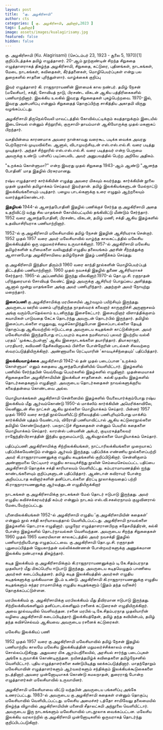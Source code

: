 ```yaml
---
layout: post
title:  "கு. அழகிரிசாமி"
author: cts
categories: [ கு. அழகிரிசாமி, அறிஞர்,2023 ]
tags: [அறிஞர்]
image: assets/images/kualagirisamy.jpg
featured: false
hidden: false
---
```

கு. அழகிரிசாமி (Ku. Alagirisami) (செப்டம்பர் 23, 1923 - சூலை 5, 1970)[1] குறிப்பிடத்தக்க தமிழ் எழுத்தாளர். 20-ஆம் நூற்றாண்டின் சிறந்த சிறுகதை எழுத்தாளராகத் திகழ்ந்த அழகிரிசாமி, சிறுகதை, கட்டுரை, புதினங்கள், நாடகங்கள், மேடை நாடகங்கள், கவிதைகள், கீர்த்தனைகள், மொழிபெயர்ப்புகள் என்று பல துறைகளில் சாதனை புரிந்துள்ளார்.
வாழ்க்கைக் குறிப்பு

இவர் எழுத்தாளர் கி. ராஜநாராயணின் இளமைக் கால நண்பர். தமிழ் நேசன் (மலேசியா), சக்தி, சோவியத் நாடு, பிரசண்ட விகடன் ஆகிய பத்திரிகைகளில் பணியாற்றினார். இலக்கிய உலகில் இவரது சிறுகதைகள் புகழ்பெற்றவை. 1970-இல், இவரது அன்பளிப்பு என்னும் சிறுகதைத் தொகுப்பிற்கு சாகித்திய அகாதமி விருது வழங்கப்பட்டது.

அழகிரிசாமி திருநெல்வேலி மாவட்டத்தில் கோவில்பட்டிக்கும் கயத்தாறுக்கும் இடையில் இடைசெவல் என்னும் சிற்றூரில், குருசாமி-தாயம்மாள் ஆகியோருக்கு முதல் மகனாகப் பிறந்தார். 

வசதியின்மை காரணமாக அவரை நான்காவது வரைகூட படிக்க வைக்க அவரது பெற்றோரால் முடியவில்லை. ஆனால், விடாமுயற்சியுடன் எஸ்.எஸ்.எல்.சி. வரை படித்து முடித்தார். அந்தச் சிற்றூரில் எஸ்.எஸ்.எல்.சி. வரை படித்தவர் என்ற பெருமை அவருக்கு உண்டு. பள்ளிப் படிப்பைவிட அவர் அனுபவத்தில் பெற்ற அறிவே அதிகம்.

"உறக்கம் கொள்ளுமா?" என்ற இவரது முதல் சிறுகதை 1943-ஆம் ஆண்டு "ஆனந்த போதினி' மாத இதழில் பிரசுரமானது.

ரஷ்ய எழுத்தாளர் கார்க்கியின் எழுத்து அவரை மிகவும் கவர்ந்தது. கார்க்கியின் நூலை முதன் முதலில் தமிழாக்கம் செய்தவர் இவர்தான். தமிழ் இலக்கியங்களுடன் மேல்நாட்டு இலக்கியங்களையும் படித்தார். பழைய பாடல்களுக்கு உரை எழுதும் ஆற்றலையும் வளர்த்துக்கொண்டார்.

**இதழியல்**
1944-ல் ஆனந்தபோதினி இதழில் பணிக்குச் சேர்ந்த கு.அழகிரிசாமி அதை உதறிவிட்டு வந்து சில மாதங்கள் கோயில்பட்டியில் தங்கிவிட்டு மீண்டும் சேர்ந்தார். 1952 வரை ஆனந்தபோதினி, பிரசண்ட விகடன், தமிழ் மணி, சக்தி ஆகிய இதழ்களில் உதவியாசிரியராக பணியாற்றினார்.

1952-ல் கு.அழகிரிசாமி மலேசியாவில் தமிழ் நேசன் இதழின் ஆசிரியராக சென்றார். 1952 முதல் 1957 வரை அவர் மலேசியாவில் வாழ்ந்த காலகட்டத்தில் மலேசிய இலக்கியத்தில் ஒரு மறுமலர்ச்சியை உருவாக்கினார். 1957-ல் அழகிரிசாமி மலேசிய தமிழர்களின் உரிமைகளை வலியுறுத்தி எழுதிய தலையங்கம் அரசின் சீற்றத்துக்கு ஆளானபோது அழகிரிசாமியை தமிழ்நேசன் இதழ் பணிநீக்கம் செய்தது.

கு.அழகிரிசாமி இந்தியா திரும்பி 1960 வரை காந்தி நூல்களின் மொழிபெயர்ப்புத் திட்டத்தில் பணியாற்றினார். 1960 முதல் நவசக்தி இதழில் துணை ஆசிரியராகச் சேர்ந்தார். 1965-ல் அப்பணியில் இருந்து விலகினார்.1970-ல் தொ.மு.சி. ரகுநாதன் பரிந்துரையால் சோவியத் லேண்ட் இதழ் அவருக்கு ஆசிரியர் பொறுப்பை அளித்தது. ஆனால் மூன்று மாதங்களே அங்கு அவர் பணிபுரிந்தார். அதற்குள் அவர் நோயுற்று மறைந்தார்.

**இசைப்பணி**
கு.அழகிரிசாமிக்கு மரபிசையில் ஆர்வமும் பயிற்சியும் இருந்தது. அவருடைய ஊரில் மணம் புரிந்திருந்த நாதஸ்வரக் கலைஞர் காருகுறிச்சி அருணாசலம் அங்கு வரும்போதெல்லாம் உடனிருந்து இசைகேட்டார். இசையறிஞர் விளாத்திக்குளம் சுவாமிகள் பாடுவதை கேட்க தொடர்ந்து அவருடன் தொடர்பில் இருந்தார். தமிழில் இசைப்பாடல்களை எழுதுவது, வழக்கொழிந்துபோன இசைப்பாடல்களை தேடித் தொகுப்பது ஆகியவற்றில் ஈடுபட்டதை அவருடைய கடிதங்கள் காட்டுகின்றன. அவர் மலேசியாவில் இருந்தபோது எட்டயபுரம் கடிகை நமசிவாயப் புலவர் இயற்றிய வல்லீ பரதம்’ 'முக்கூடற்பள்ளு' ஆகிய இசைநாடகங்களை தயாரித்தார். தியாகராஜர், பாரதியார், கவிமணி தேசிகவினாயகம் பிள்ளை போன்றோரின் பாடல்கள் சிலவற்றை ஸ்வரப்படுத்தியிருக்கிறார். அண்ணாமலை ரெட்டியாரின் 'காவடிச்சிந்தையும்’ பதிப்பித்தார்.

**இலக்கியவாழ்க்கை**
அழகிரிசாமி 1942-ல் தன் முதல் படைப்பான 'உறக்கம் கொள்ளுமா' எனும் கதையை ஆனந்தபோதினியில் வெளியிட்டார். இதழ்களில் பணியில் சேர்ந்தபின் வெவ்வேறு பெயர்களில் இதழ்களில் எழுதினார். முதன்மையாகச் சிறுகதைகளே அழகிரிசாமியின் இலக்கியச் சாதனைகள். கல்கி முதலிய இதழ்களில் தொடர்கதைகளும் எழுதினார். அவருடைய தொடர்கதைகள் நாவல்களுக்குரிய கலைத்தன்மை கொண்டவை அல்ல.

மொழியாக்கங்கள்
அழகிரிசாமி சென்னையில் இதழ்களில் வேலைபார்க்கும்போது ரஷ்ய இலக்கியம் மீது ஆர்வம்கொண்டு 1950-ல் மாக்ஸிம் கார்க்கியின் அமெரிக்காவிலே, லெனினுடன் சில நாட்கள் ஆகிய நூல்களை மொழியாக்கம் செய்தார். பின்னர் 1957 முதல் 1960 வரை காந்தி நூல்வெளியீட்டு நிலையத்தில் பணிபுரியும்போது மாக்சிம் கார்க்கியின் யுத்தம் வேண்டாம், விரோதி பணியாவிட்டால் ஆகிய கட்டுரைநூல்களை தமிழில் கொண்டுவந்தார். பலநாட்டுச் சிறுகதைகள் என்னும் பெயரில் கதைகளை மொழியாக்கம் செய்தார். லாரன்ஸ் பன்யனின் அக்பர், குடியரசுத்தலைவர் ராஜேந்திரபிரசாத்தின் இந்திய ஒருமைப்பாடு, ஆகியநூல்களை மொழியாக்கம் செய்தார்.

பதிப்புப்பணி
அழகிரிசாமிக்கு சிற்றிலக்கியங்கள், நாட்டாரிலக்கியங்களை முறையாகப் பதிப்பிக்கவேண்டும் என்னும் ஆர்வம் இருந்தது. பதிப்பிக்க எண்ணிய நூல்களைப்பற்றி அவர் கி.ராஜநாராயணனுக்கு எழுதிய கடிதங்களில் குறிப்பிடுகிறார். சென்னிகுளம் அண்ணாமலை ரெட்டியார் எழுதிய காவடிச்சிந்து நூலின் செம்மைசெய்யப்பட்ட பதிப்பை அழகிரிசாமி தொகுக்க சக்தி காரியாலயம் வெளியிட்டது. கம்பராமாயணத்தில் ஐந்து காண்டங்களையும் குறிப்புகளுடன் பதிப்பித்தார். ஆண்டான் கவிராயர் போன்ற அறியப்படாத கவிஞர்களின் தனிப்பாடல்களை திரட்டி நூலாக்குவதைப் பற்றி கி.ராஜநாராயணனுக்கு ஆர்வத்துடன் எழுதியிருக்கிறார்

நாடகங்கள்
கு.அழகிரிசாமிக்கு நாடகங்கள் மேல் தொடர் ஈடுபாடு இருந்தது. அவர் எழுதிய கவிச்சக்கரவர்த்தி கம்பர் என்னும் நாடகம் எஸ்.வி.சகஸ்ரநாமம் குழுவினரால் மேடையேற்றப்பட்டது.

புனைவிலக்கியங்கள்
1952-ல் அழகிரிசாமி எழுதிய ’கு.அழகிரிசாமியின் கதைகள்’ என்னும் நூல் சக்தி காரியாலயத்தால் வெளியிடப்பட்டது. அழகிரிசாமி நாவல்களை இதழ்களில் தொடராக எழுதினார். முழுநேர எழுத்தாளரானபிறகு சுதேசமித்திரன், கல்கி போன்ற இதழ்களில் தொடர்நாவல்கள் வெளிவந்தன. அவருடைய சிறந்த சிறுகதைகள் 1960 முதல் 1965 வரையிலான காலகட்டத்தில் அவர் நவசக்தி இதழில் பணியாற்றியபோது எழுதப்பட்டவை. கு.அழகிரிசாமி தொ.மு.சி. ரகுநாதன் புதுமைப்பித்தன் ஜெயகாந்தன் வல்லிக்கண்ணன் போன்றவர்களுக்கு அணுக்கமான இலக்கிய நண்பராகத் திகழ்ந்தார்.

கடித இலக்கியம்
கு.அழகிரிசாமிக்கும் கி.ராஜநாராயணனுக்கும் டி.கே.சிதம்பரநாத முதலியார் மீது மிகப்பெரிய ஈடுபாடு இருந்தது. அவருடைய கடிதமெழுதும் பாணியை அவர்கள் கடைப்பிடித்தனர். தமிழ் கடித இலக்கியத்தில் அவர்கள் எழுதிய கடிதங்களுக்கு முக்கியமான இடம் உண்டு. அழகிரிசாமி கி.ராஜநாராயணனுக்கு எழுதிய கடிதங்களும் சுந்தர ராமசாமிக்கு எழுதிய கடிதங்களும் (இதம் தந்த வரிகள்) தொகுக்கப்பட்டுள்ளன.

மரபிலக்கியம்
கு. அழகிரிசாமிக்கு மரபிலக்கியம் மீது தீவிரமான ஈடுபாடு இருந்தது. சிற்றிலக்கியங்களிலும் தனிப்பாடல்களிலும் ரசனைக் கட்டுரைகள் எழுதியிருக்கிறார். அவை நூல்வடிவில் வெளிவந்தன. ரசனை மரபில் டி.கே.சிதம்பரநாத முதலியாரின் வழியை அழகிரிசாமி கடைப்பிடித்தார்.இலக்கியத்தேன், தமிழ் தந்த கவியின்பம், தமிழ் தந்த கவிச்செல்வம் ஆகியவை அவருடைய ரசனைக் கட்டுரைகள்.

மலேசிய இலக்கியப் பணி

1952 முதல் 1957 வரை கு.அழகிரிசாமி மலேசியாவில் தமிழ் நேசன் இதழில் பணியாற்றிய காலமே மலேசிய இலக்கியத்தின் மறுமலர்ச்சிக்காலம் என்று சொல்லப்படுகிறது. அதுவரை மிக ஆரம்பநிலையில், அரசியல் சார்ந்து படைப்புகள் அங்கே உருவாகிக் கொண்டிருந்தன. நவீனத்தமிழ்க் கவிதைகளை தமிழ்நேசனில் வெளியிட்டார். புதிய எழுத்தாளர்களை கண்டுபிடித்து ஊக்கப்படுத்தினார். மாதந்தோறும் மலேசியாவின் எழுத்தாளர்களும் ஆர்வலர்களும் சந்திக்கும் இலக்கியக்கூடுகைகளை நடத்தினார்.அவரை முன்னோடியாகக் கொண்டு கமலநாதன், துரைராஜ் போன்ற எழுத்தாளர்கள் மலேசியாவில் உருவாயினர்.

அழகிரிசாமி மலேசியாவை விட்டு வந்தபின் அவருடைய பங்களிப்பு அங்கே உணரப்பட்டது. 1983-ல் அவருடைய கு.அழகிரிசாமி கதைகள் என்னும் தொகுப்பு மலேசியாவில் வெளியிடப்பட்டது. மலேசிய அமைச்சர் டத்தோ சாமிவேலு தலைமையில் நிகழ்ந்த விழாவில் அழகிரிசாமியின் மனைவி சீதாலட்சுமி அந்நூலை வெளியிட்டார். அவருடைய இரு நாடகங்களும் மலேசியாவில் பாடநூலாக வைக்கப்பட்டன. மலேசிய இலக்கிய வரலாற்றில் கு.அழகிரிசாமி முன்னோடிகளில் ஒருவராகத் தொடர்ந்து குறிப்பிடப்படுகிறார்.
